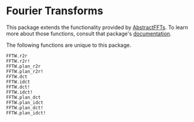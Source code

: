 # Fourier Transforms

This package extends the functionality provided by
[AbstractFFTs](https://github.com/JuliaMath/AbstractFFTs.jl).
To learn more about those functions, consult that package's
[documentation](https://juliamath.github.io/AbstractFFTs.jl/stable/api/).

The following functions are unique to this package.

```@docs
FFTW.r2r
FFTW.r2r!
FFTW.plan_r2r
FFTW.plan_r2r!
FFTW.dct
FFTW.idct
FFTW.dct!
FFTW.idct!
FFTW.plan_dct
FFTW.plan_idct
FFTW.plan_dct!
FFTW.plan_idct!
```
